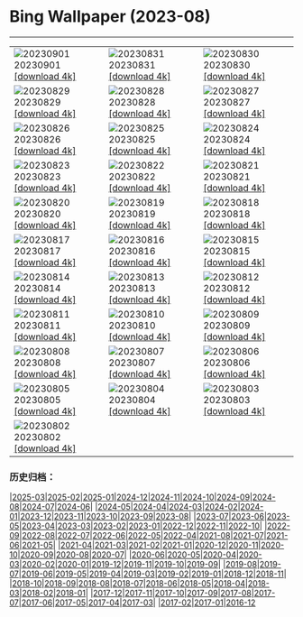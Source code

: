 # Bing Wallpaper (2023-08)
**************

<table><tr><td><img class="wallpaper" src="https://www.bing.com/th?id=OHR.TurkeyTailMush_IT-IT6836911122_1920x1080.jpg" alt="20230901"> 20230901 <a href="https://www.bing.com/th?id=OHR.TurkeyTailMush_IT-IT6836911122_UHD.jpg">[download 4k]</a></td><td><img class="wallpaper" src="https://www.bing.com/th?id=OHR.IronwoodCactus_IT-IT9614113737_1920x1080.jpg" alt="20230831"> 20230831 <a href="https://www.bing.com/th?id=OHR.IronwoodCactus_IT-IT9614113737_UHD.jpg">[download 4k]</a></td><td><img class="wallpaper" src="https://www.bing.com/th?id=OHR.NingalooShark_IT-IT4786204671_1920x1080.jpg" alt="20230830"> 20230830 <a href="https://www.bing.com/th?id=OHR.NingalooShark_IT-IT4786204671_UHD.jpg">[download 4k]</a></td></tr><tr><td><img class="wallpaper" src="https://www.bing.com/th?id=OHR.CrescentLake_IT-IT9118936365_1920x1080.jpg" alt="20230829"> 20230829 <a href="https://www.bing.com/th?id=OHR.CrescentLake_IT-IT9118936365_UHD.jpg">[download 4k]</a></td><td><img class="wallpaper" src="https://www.bing.com/th?id=OHR.DubrovnikHarbor_IT-IT2167312556_1920x1080.jpg" alt="20230828"> 20230828 <a href="https://www.bing.com/th?id=OHR.DubrovnikHarbor_IT-IT2167312556_UHD.jpg">[download 4k]</a></td><td><img class="wallpaper" src="https://www.bing.com/th?id=OHR.RagusaIbla_IT-IT6191963185_1920x1080.jpg" alt="20230827"> 20230827 <a href="https://www.bing.com/th?id=OHR.RagusaIbla_IT-IT6191963185_UHD.jpg">[download 4k]</a></td></tr><tr><td><img class="wallpaper" src="https://www.bing.com/th?id=OHR.MuseumIsland_IT-IT1593981985_1920x1080.jpg" alt="20230826"> 20230826 <a href="https://www.bing.com/th?id=OHR.MuseumIsland_IT-IT1593981985_UHD.jpg">[download 4k]</a></td><td><img class="wallpaper" src="https://www.bing.com/th?id=OHR.YellowstoneFalls_IT-IT0133423333_1920x1080.jpg" alt="20230825"> 20230825 <a href="https://www.bing.com/th?id=OHR.YellowstoneFalls_IT-IT0133423333_UHD.jpg">[download 4k]</a></td><td><img class="wallpaper" src="https://www.bing.com/th?id=OHR.SharkFinCove_IT-IT2584929275_1920x1080.jpg" alt="20230824"> 20230824 <a href="https://www.bing.com/th?id=OHR.SharkFinCove_IT-IT2584929275_UHD.jpg">[download 4k]</a></td></tr><tr><td><img class="wallpaper" src="https://www.bing.com/th?id=OHR.SkogafossWaterfall_IT-IT4739675900_1920x1080.jpg" alt="20230823"> 20230823 <a href="https://www.bing.com/th?id=OHR.SkogafossWaterfall_IT-IT4739675900_UHD.jpg">[download 4k]</a></td><td><img class="wallpaper" src="https://www.bing.com/th?id=OHR.TunisiaAmphitheatre_IT-IT5133645566_1920x1080.jpg" alt="20230822"> 20230822 <a href="https://www.bing.com/th?id=OHR.TunisiaAmphitheatre_IT-IT5133645566_UHD.jpg">[download 4k]</a></td><td><img class="wallpaper" src="https://www.bing.com/th?id=OHR.EmeraldLakeYukon_IT-IT7373029287_1920x1080.jpg" alt="20230821"> 20230821 <a href="https://www.bing.com/th?id=OHR.EmeraldLakeYukon_IT-IT7373029287_UHD.jpg">[download 4k]</a></td></tr><tr><td><img class="wallpaper" src="https://www.bing.com/th?id=OHR.StartPointLight_IT-IT8401220658_1920x1080.jpg" alt="20230820"> 20230820 <a href="https://www.bing.com/th?id=OHR.StartPointLight_IT-IT8401220658_UHD.jpg">[download 4k]</a></td><td><img class="wallpaper" src="https://www.bing.com/th?id=OHR.CameraSquirrel_IT-IT9208434870_1920x1080.jpg" alt="20230819"> 20230819 <a href="https://www.bing.com/th?id=OHR.CameraSquirrel_IT-IT9208434870_UHD.jpg">[download 4k]</a></td><td><img class="wallpaper" src="https://www.bing.com/th?id=OHR.AvatarMountain_IT-IT2135106636_1920x1080.jpg" alt="20230818"> 20230818 <a href="https://www.bing.com/th?id=OHR.AvatarMountain_IT-IT2135106636_UHD.jpg">[download 4k]</a></td></tr><tr><td><img class="wallpaper" src="https://www.bing.com/th?id=OHR.ManhattanAerial_IT-IT8257270083_1920x1080.jpg" alt="20230817"> 20230817 <a href="https://www.bing.com/th?id=OHR.ManhattanAerial_IT-IT8257270083_UHD.jpg">[download 4k]</a></td><td><img class="wallpaper" src="https://www.bing.com/th?id=OHR.KeyWestBridge_IT-IT1027953700_1920x1080.jpg" alt="20230816"> 20230816 <a href="https://www.bing.com/th?id=OHR.KeyWestBridge_IT-IT1027953700_UHD.jpg">[download 4k]</a></td><td><img class="wallpaper" src="https://www.bing.com/th?id=OHR.LaMaddalena_IT-IT0405976334_1920x1080.jpg" alt="20230815"> 20230815 <a href="https://www.bing.com/th?id=OHR.LaMaddalena_IT-IT0405976334_UHD.jpg">[download 4k]</a></td></tr><tr><td><img class="wallpaper" src="https://www.bing.com/th?id=OHR.GeckoLeaf_IT-IT8317437276_1920x1080.jpg" alt="20230814"> 20230814 <a href="https://www.bing.com/th?id=OHR.GeckoLeaf_IT-IT8317437276_UHD.jpg">[download 4k]</a></td><td><img class="wallpaper" src="https://www.bing.com/th?id=OHR.PerseidsOregon_IT-IT7659438199_1920x1080.jpg" alt="20230813"> 20230813 <a href="https://www.bing.com/th?id=OHR.PerseidsOregon_IT-IT7659438199_UHD.jpg">[download 4k]</a></td><td><img class="wallpaper" src="https://www.bing.com/th?id=OHR.ThreeElephants_IT-IT7027027610_1920x1080.jpg" alt="20230812"> 20230812 <a href="https://www.bing.com/th?id=OHR.ThreeElephants_IT-IT7027027610_UHD.jpg">[download 4k]</a></td></tr><tr><td><img class="wallpaper" src="https://www.bing.com/th?id=OHR.MarsalaSalt_IT-IT4114634251_1920x1080.jpg" alt="20230811"> 20230811 <a href="https://www.bing.com/th?id=OHR.MarsalaSalt_IT-IT4114634251_UHD.jpg">[download 4k]</a></td><td><img class="wallpaper" src="https://www.bing.com/th?id=OHR.SanLorenzo_IT-IT6813005251_1920x1080.jpg" alt="20230810"> 20230810 <a href="https://www.bing.com/th?id=OHR.SanLorenzo_IT-IT6813005251_UHD.jpg">[download 4k]</a></td><td><img class="wallpaper" src="https://www.bing.com/th?id=OHR.BathurstArt_IT-IT6904548782_1920x1080.jpg" alt="20230809"> 20230809 <a href="https://www.bing.com/th?id=OHR.BathurstArt_IT-IT6904548782_UHD.jpg">[download 4k]</a></td></tr><tr><td><img class="wallpaper" src="https://www.bing.com/th?id=OHR.InfinityTaipei_IT-IT6968967057_1920x1080.jpg" alt="20230808"> 20230808 <a href="https://www.bing.com/th?id=OHR.InfinityTaipei_IT-IT6968967057_UHD.jpg">[download 4k]</a></td><td><img class="wallpaper" src="https://www.bing.com/th?id=OHR.BodieNC_IT-IT7342146060_1920x1080.jpg" alt="20230807"> 20230807 <a href="https://www.bing.com/th?id=OHR.BodieNC_IT-IT7342146060_UHD.jpg">[download 4k]</a></td><td><img class="wallpaper" src="https://www.bing.com/th?id=OHR.NaganoPond_IT-IT2333262550_1920x1080.jpg" alt="20230806"> 20230806 <a href="https://www.bing.com/th?id=OHR.NaganoPond_IT-IT2333262550_UHD.jpg">[download 4k]</a></td></tr><tr><td><img class="wallpaper" src="https://www.bing.com/th?id=OHR.AtlanticPuffin_IT-IT2092454905_1920x1080.jpg" alt="20230805"> 20230805 <a href="https://www.bing.com/th?id=OHR.AtlanticPuffin_IT-IT2092454905_UHD.jpg">[download 4k]</a></td><td><img class="wallpaper" src="https://www.bing.com/th?id=OHR.GothicRuins_IT-IT1962956673_1920x1080.jpg" alt="20230804"> 20230804 <a href="https://www.bing.com/th?id=OHR.GothicRuins_IT-IT1962956673_UHD.jpg">[download 4k]</a></td><td><img class="wallpaper" src="https://www.bing.com/th?id=OHR.ZelenciSprings_IT-IT8957946104_1920x1080.jpg" alt="20230803"> 20230803 <a href="https://www.bing.com/th?id=OHR.ZelenciSprings_IT-IT8957946104_UHD.jpg">[download 4k]</a></td></tr><tr><td><img class="wallpaper" src="https://www.bing.com/th?id=OHR.CapitolButte_IT-IT7118088520_1920x1080.jpg" alt="20230802"> 20230802 <a href="https://www.bing.com/th?id=OHR.CapitolButte_IT-IT7118088520_UHD.jpg">[download 4k]</a></td><td></td><td></td></tr></table>

### 历史归档：

|[2025-03](/../2025-03/2025-03.md)|[2025-02](/../2025-02/2025-02.md)|[2025-01](/../2025-01/2025-01.md)|[2024-12](/../2024-12/2024-12.md)|[2024-11](/../2024-11/2024-11.md)|[2024-10](/../2024-10/2024-10.md)|[2024-09](/../2024-09/2024-09.md)|[2024-08](/../2024-08/2024-08.md)|[2024-07](/../2024-07/2024-07.md)|[2024-06](/../2024-06/2024-06.md)|
|[2024-05](/../2024-05/2024-05.md)|[2024-04](/../2024-04/2024-04.md)|[2024-03](/../2024-03/2024-03.md)|[2024-02](/../2024-02/2024-02.md)|[2024-01](/../2024-01/2024-01.md)|[2023-12](/../2023-12/2023-12.md)|[2023-11](/../2023-11/2023-11.md)|[2023-10](/../2023-10/2023-10.md)|[2023-09](/../2023-09/2023-09.md)|[2023-08](/2023-08.md)|
|[2023-07](/../2023-07/2023-07.md)|[2023-06](/../2023-06/2023-06.md)|[2023-05](/../2023-05/2023-05.md)|[2023-04](/../2023-04/2023-04.md)|[2023-03](/../2023-03/2023-03.md)|[2023-02](/../2023-02/2023-02.md)|[2023-01](/../2023-01/2023-01.md)|[2022-12](/../2022-12/2022-12.md)|[2022-11](/../2022-11/2022-11.md)|[2022-10](/../2022-10/2022-10.md)|
|[2022-09](/../2022-09/2022-09.md)|[2022-08](/../2022-08/2022-08.md)|[2022-07](/../2022-07/2022-07.md)|[2022-06](/../2022-06/2022-06.md)|[2022-05](/../2022-05/2022-05.md)|[2022-04](/../2022-04/2022-04.md)|[2021-08](/../2021-08/2021-08.md)|[2021-07](/../2021-07/2021-07.md)|[2021-06](/../2021-06/2021-06.md)|[2021-05](/../2021-05/2021-05.md)|
|[2021-04](/../2021-04/2021-04.md)|[2021-03](/../2021-03/2021-03.md)|[2021-02](/../2021-02/2021-02.md)|[2021-01](/../2021-01/2021-01.md)|[2020-12](/../2020-12/2020-12.md)|[2020-11](/../2020-11/2020-11.md)|[2020-10](/../2020-10/2020-10.md)|[2020-09](/../2020-09/2020-09.md)|[2020-08](/../2020-08/2020-08.md)|[2020-07](/../2020-07/2020-07.md)|
|[2020-06](/../2020-06/2020-06.md)|[2020-05](/../2020-05/2020-05.md)|[2020-04](/../2020-04/2020-04.md)|[2020-03](/../2020-03/2020-03.md)|[2020-02](/../2020-02/2020-02.md)|[2020-01](/../2020-01/2020-01.md)|[2019-12](/../2019-12/2019-12.md)|[2019-11](/../2019-11/2019-11.md)|[2019-10](/../2019-10/2019-10.md)|[2019-09](/../2019-09/2019-09.md)|
|[2019-08](/../2019-08/2019-08.md)|[2019-07](/../2019-07/2019-07.md)|[2019-06](/../2019-06/2019-06.md)|[2019-05](/../2019-05/2019-05.md)|[2019-04](/../2019-04/2019-04.md)|[2019-03](/../2019-03/2019-03.md)|[2019-02](/../2019-02/2019-02.md)|[2019-01](/../2019-01/2019-01.md)|[2018-12](/../2018-12/2018-12.md)|[2018-11](/../2018-11/2018-11.md)|
|[2018-10](/../2018-10/2018-10.md)|[2018-09](/../2018-09/2018-09.md)|[2018-08](/../2018-08/2018-08.md)|[2018-07](/../2018-07/2018-07.md)|[2018-06](/../2018-06/2018-06.md)|[2018-05](/../2018-05/2018-05.md)|[2018-04](/../2018-04/2018-04.md)|[2018-03](/../2018-03/2018-03.md)|[2018-02](/../2018-02/2018-02.md)|[2018-01](/../2018-01/2018-01.md)|
|[2017-12](/../2017-12/2017-12.md)|[2017-11](/../2017-11/2017-11.md)|[2017-10](/../2017-10/2017-10.md)|[2017-09](/../2017-09/2017-09.md)|[2017-08](/../2017-08/2017-08.md)|[2017-07](/../2017-07/2017-07.md)|[2017-06](/../2017-06/2017-06.md)|[2017-05](/../2017-05/2017-05.md)|[2017-04](/../2017-04/2017-04.md)|[2017-03](/../2017-03/2017-03.md)|
|[2017-02](/../2017-02/2017-02.md)|[2017-01](/../2017-01/2017-01.md)|[2016-12](/../2016-12/2016-12.md)